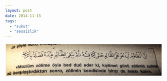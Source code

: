```yaml
---
layout: post
date: 2014-11-15
tags: 
  - "sukut"
  - "sessizlik"
---
```


![](/images/tumblr_nf3jhwt9241u3gx2to1_1280.jpg)
